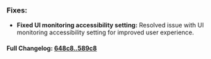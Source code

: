 ### **Fixes:**
- **Fixed UI monitoring accessibility setting:** Resolved issue with UI monitoring accessibility setting for improved user experience.

#### **Full Changelog:** [648c8..589c8](https://github.com/mediar-ai/screenpipe/compare/648c8..589c8)

